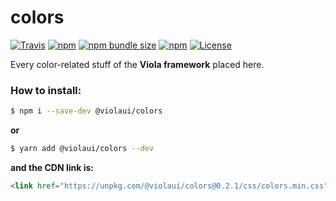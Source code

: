 # colors

<a href="https://travis-ci.org/violaui/colors"><img src="https://img.shields.io/travis/violaui/colors.svg?style=flat-square" alt="Travis"></a>
<a href="https://www.npmjs.com/package/@violaui/colors"><img src="https://img.shields.io/npm/v/@violaui/colors.svg?style=flat-square" alt="npm"></a>
<a href="https://www.npmjs.com/package/@violaui/colors"><img src="https://img.shields.io/bundlephobia/minzip/@violaui/colors.svg?style=flat-square" alt="npm bundle size"></a>
<a href="https://www.npmjs.com/package/@violaui/colors"><img src="https://img.shields.io/npm/dt/@violaui/colors.svg?color=%235e7de4&style=flat-square" alt="npm"></a>
<a href="https://github.com/violaui/colors/blob/master/LICENSE"><img src="https://img.shields.io/github/license/violaui/colors.svg?color=%23aa55aa&style=flat-square" alt="License"></a>

Every color-related stuff of the __Viola framework__ placed here.

### How to install:

```bash
$ npm i --save-dev @violaui/colors
```

__or__

```bash
$ yarn add @violaui/colors --dev
```

__and the CDN link is:__

```html
<link href="https://unpkg.com/@violaui/colors@0.2.1/css/colors.min.css" rel="stylesheet">
```

